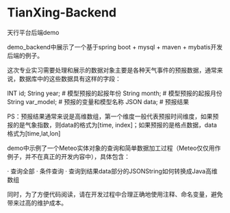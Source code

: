 # TianXing-Backend
天行平台后端demo

demo_backend中展示了一个基于spring boot + mysql + maven + mybatis开发后端的例子。

这次专业实习需要处理和展示的数据对象主要是各种天气事件的预报数据，通常来说，数据库中的这些数据具有这样的字段：

INT id;
String year;  # 模型预报的起报年份
String month; # 模型预报的起报月份
String var_model; # 预报的变量和模型名称
JSON data; # 预报结果

PS：预报结果通常来说是高维数组，第一个维度一般代表预报时间维度，如果预报的是气象指数，则data的格式为[time, index]；如果预报的是格点数据，data格式为[time,lat,lon]

demo中示例了一个Meteo实体对象的查询和简单数据加工过程（Meteo仅仅用作例子，并不在真正的开发内容中），具体包含：

· 查询全部
· 条件查询
· 查询到结果data部分的JSONString如何转换成Java高维数组

同时，为了方便代码阅读，请在开发过程中合理正确地使用注释、命名变量，避免带来过高的维护成本。


